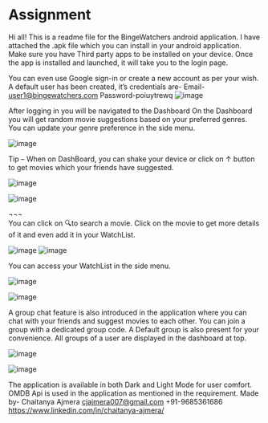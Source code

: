 # Assignment
Hi all!
This is a readme file for the BingeWatchers android application.
I have attached the .apk file which you can install in your android application. Make sure you have Third party apps to be installed on your device.
Once the app is installed and launched, it will take you to the login page.
 

You can even use Google sign-in or create a new account as per your wish. A default user has been created, it’s credentials are-
Email- user1@bingewatchers.com
Password-poiuytrewq
![image](https://user-images.githubusercontent.com/107471690/173549703-4ef1c9ec-fc0c-4195-a713-6f69ae247825.png)



After logging in you will be navigated to the Dashboard
On the Dashboard you will get random movie suggestions based on your preferred genres. You can update your genre preference in the side menu.
 

![image](https://user-images.githubusercontent.com/107471690/173549751-2e68cba8-7d04-47d3-9b63-3bb044fe2a45.png)

Tip – When on DashBoard, you can shake your device or click on ↑ button to get movies which your friends have suggested.


![image](https://user-images.githubusercontent.com/107471690/173549821-98332f1d-9b02-4ecf-a18a-98e086bd5734.png)

![image](https://user-images.githubusercontent.com/107471690/173549839-658ef80b-19aa-4c01-a56f-24b105f18f25.png)


¬¬¬ 			 
You can click on 🔍to search a movie. Click on the movie to get more details of it and even add it in your WatchList.


![image](https://user-images.githubusercontent.com/107471690/173549889-e7154323-de66-4168-97e0-342a08ebb54d.png)
![image](https://user-images.githubusercontent.com/107471690/173549912-2afd361d-8088-4e0c-bb37-f5e3951b211c.png)



You can access your WatchList in the side menu.

![image](https://user-images.githubusercontent.com/107471690/173550003-8e0a63da-9dbc-4302-8131-f5ee5b26032e.png)

![image](https://user-images.githubusercontent.com/107471690/173550032-1f30b8a9-6dfc-45e3-9f2c-67d9c2adc01d.png)












A group chat feature is also introduced in the application where you can chat with your friends and suggest movies to each other. You can join a group with a dedicated group code. A  Default group is also present for your convenience. All groups of a user are displayed in the dashboard at top.

![image](https://user-images.githubusercontent.com/107471690/173550081-51bf91fc-3278-48ff-aa50-3af5f4e525f8.png)

![image](https://user-images.githubusercontent.com/107471690/173550128-5d200d46-a57f-44da-aef0-788df1b81294.png)

       

The application is available in both Dark and Light Mode for user comfort.
OMDB Api is used in the application as mentioned in the requirement.
Made by- 
Chaitanya Ajmera
cjajmera007@gmail.com
+91-9685361686
https://www.linkedin.com/in/chaitanya-ajmera/


